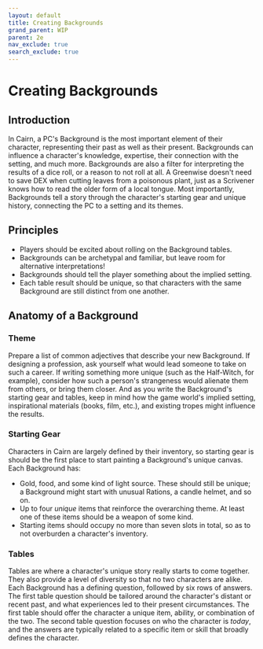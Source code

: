 ```yaml
---
layout: default
title: Creating Backgrounds
grand_parent: WIP
parent: 2e
nav_exclude: true
search_exclude: true
---
```


# Creating Backgrounds

## Introduction

In Cairn, a PC's Background is the most important element of their character, representing their past as well as their present. Backgrounds can influence a character's knowledge, expertise, their connection with the setting, and much more. Backgrounds are also a filter for interpreting the results of a dice roll, or a reason to not roll at all. A Greenwise doesn't need to save DEX when cutting leaves from a poisonous plant, just as a Scrivener knows how to read the older form of a local tongue. Most importantly, Backgrounds tell a story through the character's starting gear and unique history, connecting the PC to a setting and its themes.

## Principles

- Players should be excited about rolling on the Background tables.
- Backgrounds can be archetypal and familiar, but leave room for alternative interpretations!
- Backgrounds should tell the player something about the implied setting.
- Each table result should be unique, so that characters with the same Background are still distinct from one another.

## Anatomy of a Background

### Theme

Prepare a list of common adjectives that describe your new Background. If designing a profession, ask yourself what would lead someone to take on such a career. If writing something more unique (such as the Half-Witch, for example), consider how such a person's strangeness would alienate them from others, or bring them closer. And as you write the Background's starting gear and tables, keep in mind how the game world's implied setting, inspirational materials (books, film, etc.), and existing tropes might influence the results.

### Starting Gear

Characters in Cairn are largely defined by their inventory, so starting gear is should be the first place to start painting a Background's unique canvas. Each Background has:
- Gold, food, and some kind of light source. These should still be unique; a Background might start with unusual Rations, a candle helmet, and so on. 
- Up to four _unique_ items that reinforce the overarching theme. At least one of these items should be a weapon of some kind. 
- Starting items should occupy no more than seven slots in total, so as to not overburden a character's inventory.

### Tables

Tables are where a character's unique story really starts to come together. They also provide a level of diversity so that no two characters are alike. Each Background has a defining question, followed by six rows of answers. The first table question should be tailored around the character's distant or recent past, and what experiences led to their present circumstances. The first table should offer the character a unique item, ability, or combination of the two. The second table question focuses on who the character is _today_, and the answers are typically related to a specific item or skill that broadly defines the character.